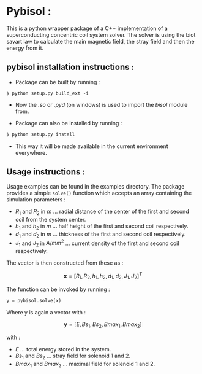 # Pybisol : 
This is a python wrapper package of a C++ implementation of a superconducting concentric coil system solver. The solver is using the biot savart law to calculate the main magnetic field, the stray field and then the energy from it. 

## **pybisol** installation instructions :

- Package can be built by running : 
```
$ python setup.py build_ext -i
``` 
- Now the *.so* or *.pyd* (on windows) is used to import the *bisol* module from.

- Package can also be installed by running : 
```bash
$ python setup.py install
```
- This way it will be made available in the current environment everywhere.

## Usage instructions : 

Usage examples can be found in the examples directory. The package provides a simple `solve()` function which accepts an array containing the simulation parameters : 
- $R_1$ and $R_2$ in $m$ ... radial distance of the center of the first and second coil from the system center.
- $h_1$ and $h_2$ in $m$ ... half height of the first and second coil respectively.
- $d_1$ and $d_2$ in $m$ ... thickness of the first and second coil respectively.
- $J_1$ and $J_2$ in $A/mm^2$ ... current density of the first and second coil respectively.
  
The vector is then constructed from these as : 

$$\boldsymbol{x} = [R_1, R_2, h_1, h_2, d_1, d_2, J_1, J_2]^T$$

The function can be invoked by running : 

```python
y = pybisol.solve(x)
```

Where y is again a vector with : 

$$\boldsymbol{y} = [E, Bs_1, Bs_2, Bmax_1, Bmax_2]$$

with : 

- $E$ ... total energy stored in the system.
- $Bs_1$ and $Bs_2$ ... stray field for solenoid 1 and 2.
- $Bmax_1$ and $Bmax_2$ ... maximal field for solenoid 1 and 2.

